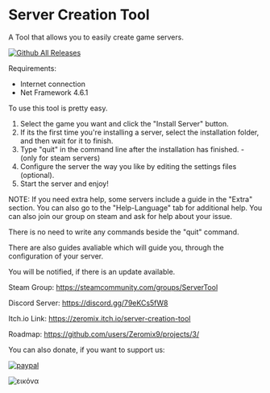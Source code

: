 # Server Creation Tool
A Tool that allows you to easily create game servers.

[![Github All Releases](https://img.shields.io/github/downloads/Zeromix9/Server-Creation-Tool/total.svg)]()

Requirements:
- Internet connection
- Net Framework 4.6.1

To use this tool is pretty easy.

1) Select the game you want and click the "Install Server" button.
2) If its the first time you're installing a server, select the installation folder, and then wait for it to finish.
3) Type "quit" in the command line after the installation has finished. - (only for steam servers)
4) Configure the server the way you like by editing the settings files (optional).
5) Start the server and enjoy!

NOTE: If you need extra help, some servers include a guide in the "Extra" section.
You can also go to the "Help-Language" tab for additional help.
You can also join our group on steam and ask for help about your issue.

There is no need to write any commands beside the "quit" command.

There are also guides avaliable which will guide you, through the configuration of your server.

You will be notified, if there is an update available.

Steam Group:
https://steamcommunity.com/groups/ServerTool

Discord Server:
https://discord.gg/79eKCs5fW8

Itch.io Link:
https://zeromix.itch.io/server-creation-tool

Roadmap:
https://github.com/users/Zeromix9/projects/3/

You can also donate, if you want to support us:

[![paypal](https://www.paypalobjects.com/en_US/i/btn/btn_donateCC_LG.gif)](https://paypal.me/Zeromix)

![εικόνα](https://user-images.githubusercontent.com/55713334/209679233-aac1a304-6e6e-43f4-b22a-73661ae4c309.png)
